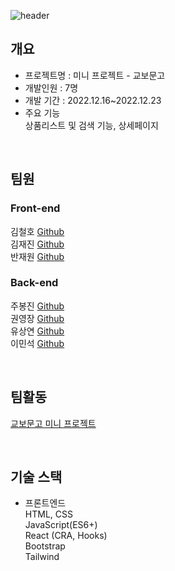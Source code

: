 ![header](https://capsule-render.vercel.app/api?type=slice&color=81C147&height=300&section=header&text=교보문고%20미니%20프로젝트&fontSize=45&fontColor=000)

## 개요
- 프로젝트명 : 미니 프로젝트 - 교보문고 <br />
- 개발인원 : 7명 <br />
- 개발 기간 : 2022.12.16~2022.12.23 <br />
- 주요 기능 <br />
상품리스트 및 검색 기능, 상세페이지

<br />

## 팀원
### Front-end
김철호 [Github](https://github.com/Haeparic)
<br />
김재진 [Github](https://github.com/mochapot)
<br />
반재원 [Github](https://github.com/Banjae)
<br />

### Back-end
주봉진 [Github](https://github.com/bbongeva505)
<br />
권영장 [Github](https://github.com/addi0518)
<br />
유상연 [Github](https://github.com/dbtkddus2989)
<br />
이민석 [Github](https://github.com/jhjhg010)

<br />

## 팀활동
[교보문고 미니 프로젝트](https://www.notion.so/bbb3fc5260ff47eeb1d22eab83f352a6)

<br />

## 기술 스택
- 프론트엔드 <br />
HTML, CSS <br />
JavaScript(ES6+) <br />
React (CRA, Hooks) <br />
Bootstrap <br />
Tailwind

<br />

    
